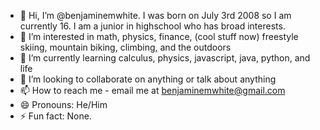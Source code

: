 - 👋 Hi, I’m @benjaminemwhite. I was born on July 3rd 2008 so I am currently 16. I am a junior in highschool who has broad interests.
- 👀 I’m interested in math, physics, finance, (cool stuff now) freestyle skiing, mountain biking, climbing, and the outdoors
- 🌱 I’m currently learning calculus, physics, javascript, java, python, and life
- 💞️ I’m looking to collaborate on anything or talk about anything
- 📫 How to reach me - email me at benjaminemwhite@gmail.com
- 😄 Pronouns: He/Him
- ⚡ Fun fact: None.

<!---
benjaminemwhite/benjaminemwhite is a ✨ special ✨ repository because its `README.md` (this file) appears on your GitHub profile.
You can click the Preview link to take a look at your changes.
--->
